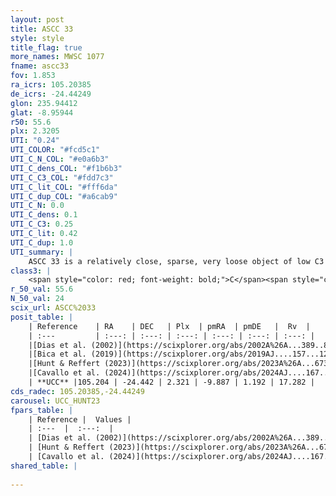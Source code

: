 ```yaml
---
layout: post
title: ASCC 33
style: style
title_flag: true
more_names: MWSC 1077
fname: ascc33
fov: 1.853
ra_icrs: 105.20385
de_icrs: -24.44249
glon: 235.94412
glat: -8.95944
r50: 55.6
plx: 2.3205
UTI: "0.24"
UTI_COLOR: "#fcd5c1"
UTI_C_N_COL: "#e0a6b3"
UTI_C_dens_COL: "#f1b6b3"
UTI_C_C3_COL: "#fdd7c3"
UTI_C_lit_COL: "#fff6da"
UTI_C_dup_COL: "#a6cab9"
UTI_C_N: 0.0
UTI_C_dens: 0.1
UTI_C_C3: 0.25
UTI_C_lit: 0.42
UTI_C_dup: 1.0
UTI_summary: |
    ASCC 33 is a relatively close, sparse, very loose object of low C3 quality. It is poorly studied in the literature.<br><br><span style="color: #99180f; font-weight: bold;">Warning: </span>contains less than 25 stars with <i>P>0.5</i> estimated.
class3: |
    <span style="color: red; font-weight: bold;">C</span><span style="color: red; font-weight: bold;">C</span>
r_50_val: 55.6
N_50_val: 24
scix_url: ASCC%2033
posit_table: |
    | Reference    | RA    | DEC   | Plx  | pmRA  | pmDE   |  Rv  |
    | :---         | :---: | :---: | :---: | :---: | :---: | :---: |
    |[Dias et al. (2002)](https://scixplorer.org/abs/2002A%26A...389..871D) | 105.796 | -25.05 | -- | -3.78 | 3.78 | 16.15 |
    |[Bica et al. (2019)](https://scixplorer.org/abs/2019AJ....157...12B) | 105.797 | -25.054 | -- | -- | -- | -- |
    |[Hunt & Reffert (2023)](https://scixplorer.org/abs/2023A%26A...673A.114H) | 105.454 | -24.437 | 2.324 | -9.781 | 1.143 | 16.879 |
    |[Cavallo et al. (2024)](https://scixplorer.org/abs/2024AJ....167...12C) | 104.696 | -24.009 | 2.358 | -- | -- | -- |
    | **UCC** |105.204 | -24.442 | 2.321 | -9.887 | 1.192 | 17.282 | 
cds_radec: 105.20385,-24.44249
carousel: UCC_HUNT23
fpars_table: |
    | Reference |  Values |
    | :---  |  :---:  |
    | [Dias et al. (2002)](https://scixplorer.org/abs/2002A%26A...389..871D) | `E(B-V)=0.05, Dist=800.0, Age=7.26, [Fe/H]=-0.166` |
    | [Hunt & Reffert (2023)](https://scixplorer.org/abs/2023A%26A...673A.114H) | `AV50=0.056, diffAV50=0.372, MOD50=8.042, logAge50=8.333` |
    | [Cavallo et al. (2024)](https://scixplorer.org/abs/2024AJ....167...12C) | `AV50=0.44, dMod50=8.19, logAge50=7.95, [Fe/H]50=0.13` |
shared_table: |
    
---
```

